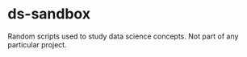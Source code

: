 # ds-sandbox
Random scripts used to study data science concepts. Not part of any particular project.
